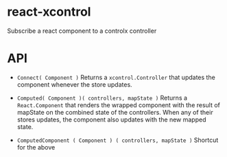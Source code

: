 # react-xcontrol
Subscribe a react component to a controlx controller

# API

- `Connect( Component )`
Returns a `xcontrol.Controller` that updates the component whenever the store updates.

- `Computed( Component )( controllers, mapState )`
Returns a `React.Component` that renders the wrapped component with the result of mapState on the combined state of the controllers. When any of their stores updates, the component also updates with the new mapped state.

- `ComputedComponent ( Component ) ( controllers, mapState )`
Shortcut for the above
